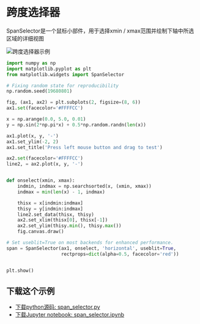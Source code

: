 # 跨度选择器

SpanSelector是一个鼠标小部件，用于选择xmin / xmax范围并绘制下轴中所选区域的详细视图

![跨度选择器示例](https://matplotlib.org/_images/sphx_glr_span_selector_001.png)

```python
import numpy as np
import matplotlib.pyplot as plt
from matplotlib.widgets import SpanSelector

# Fixing random state for reproducibility
np.random.seed(19680801)

fig, (ax1, ax2) = plt.subplots(2, figsize=(8, 6))
ax1.set(facecolor='#FFFFCC')

x = np.arange(0.0, 5.0, 0.01)
y = np.sin(2*np.pi*x) + 0.5*np.random.randn(len(x))

ax1.plot(x, y, '-')
ax1.set_ylim(-2, 2)
ax1.set_title('Press left mouse button and drag to test')

ax2.set(facecolor='#FFFFCC')
line2, = ax2.plot(x, y, '-')


def onselect(xmin, xmax):
    indmin, indmax = np.searchsorted(x, (xmin, xmax))
    indmax = min(len(x) - 1, indmax)

    thisx = x[indmin:indmax]
    thisy = y[indmin:indmax]
    line2.set_data(thisx, thisy)
    ax2.set_xlim(thisx[0], thisx[-1])
    ax2.set_ylim(thisy.min(), thisy.max())
    fig.canvas.draw()

# Set useblit=True on most backends for enhanced performance.
span = SpanSelector(ax1, onselect, 'horizontal', useblit=True,
                    rectprops=dict(alpha=0.5, facecolor='red'))


plt.show()
```

## 下载这个示例
            
- [下载python源码: span_selector.py](https://matplotlib.org/_downloads/span_selector.py)
- [下载Jupyter notebook: span_selector.ipynb](https://matplotlib.org/_downloads/span_selector.ipynb)